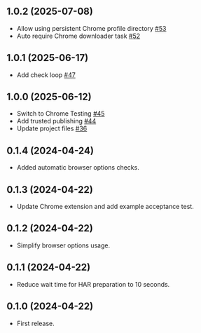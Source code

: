 ## 1.0.2 (2025-07-08)

- Allow using persistent Chrome profile directory [#53](https://github.com/hlascelles/ferrum-har/pull/53)
- Auto require Chrome downloader task [#52](https://github.com/hlascelles/ferrum-har/pull/52)

## 1.0.1 (2025-06-17)

- Add check loop [#47](https://github.com/hlascelles/ferrum-har/pull/47)

## 1.0.0 (2025-06-12)

- Switch to Chrome Testing [#45](https://github.com/hlascelles/ferrum-har/pull/45)
- Add trusted publishing [#44](https://github.com/hlascelles/ferrum-har/pull/44)
- Update project files [#36](https://github.com/hlascelles/ferrum-har/pull/36)

## 0.1.4 (2024-04-24)

* Added automatic browser options checks.

## 0.1.3 (2024-04-22)

* Update Chrome extension and add example acceptance test.

## 0.1.2 (2024-04-22)

* Simplify browser options usage.

## 0.1.1 (2024-04-22)

* Reduce wait time for HAR preparation to 10 seconds.

## 0.1.0 (2024-04-22)

* First release.
